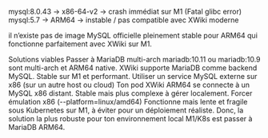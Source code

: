 mysql:8.0.43 → x86-64-v2 → crash immédiat sur M1 (Fatal glibc error)
mysql:5.7 → ARM64 → instable / pas compatible avec XWiki moderne

il n’existe pas de image MySQL officielle pleinement stable pour ARM64 qui fonctionne parfaitement avec XWiki sur M1.

Solutions viables
Passer à MariaDB multi-arch
	mariadb:10.11 ou mariadb:10.9 sont multi-arch et ARM64 native.
	XWiki supporte MariaDB comme backend MySQL.
	Stable sur M1 et performant.
Utiliser un service MySQL externe sur x86 (sur un autre host ou cloud)
	Ton pod XWiki ARM64 se connecte à un MySQL x86 distant.
	Stable mais plus complexe à gérer localement.
Forcer émulation x86 (--platform=linux/amd64)
	Fonctionne mais lente et fragile sous Kubernetes sur M1, à éviter pour un déploiement réaliste.
Donc, la solution la plus robuste pour ton environnement local M1/K8s est passer à MariaDB ARM64.
